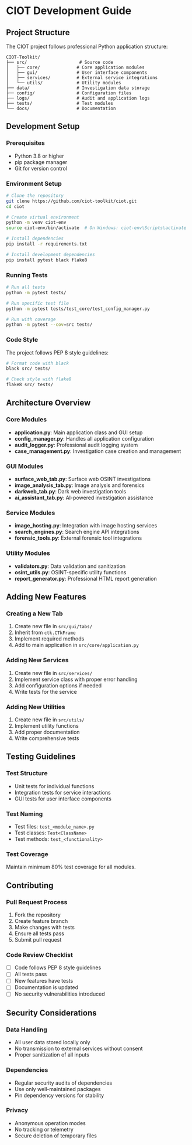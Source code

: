 # CIOT Development Guide

## Project Structure

The CIOT project follows professional Python application structure:

```
CIOT-Toolkit/
├── src/                    # Source code
│   ├── core/              # Core application modules
│   ├── gui/               # User interface components
│   ├── services/          # External service integrations
│   └── utils/             # Utility modules
├── data/                  # Investigation data storage
├── config/                # Configuration files
├── logs/                  # Audit and application logs
├── tests/                 # Test modules
└── docs/                  # Documentation
```

## Development Setup

### Prerequisites
- Python 3.8 or higher
- pip package manager
- Git for version control

### Environment Setup
```bash
# Clone the repository
git clone https://github.com/ciot-toolkit/ciot.git
cd ciot

# Create virtual environment
python -m venv ciot-env
source ciot-env/bin/activate  # On Windows: ciot-env\Scripts\activate

# Install dependencies
pip install -r requirements.txt

# Install development dependencies
pip install pytest black flake8
```

### Running Tests
```bash
# Run all tests
python -m pytest tests/

# Run specific test file
python -m pytest tests/test_core/test_config_manager.py

# Run with coverage
python -m pytest --cov=src tests/
```

### Code Style
The project follows PEP 8 style guidelines:

```bash
# Format code with black
black src/ tests/

# Check style with flake8
flake8 src/ tests/
```

## Architecture Overview

### Core Modules
- **application.py**: Main application class and GUI setup
- **config_manager.py**: Handles all application configuration
- **audit_logger.py**: Professional audit logging system
- **case_management.py**: Investigation case creation and management

### GUI Modules
- **surface_web_tab.py**: Surface web OSINT investigations
- **image_analysis_tab.py**: Image analysis and forensics
- **darkweb_tab.py**: Dark web investigation tools
- **ai_assistant_tab.py**: AI-powered investigation assistance

### Service Modules
- **image_hosting.py**: Integration with image hosting services
- **search_engines.py**: Search engine API integrations
- **forensic_tools.py**: External forensic tool integrations

### Utility Modules
- **validators.py**: Data validation and sanitization
- **osint_utils.py**: OSINT-specific utility functions
- **report_generator.py**: Professional HTML report generation

## Adding New Features

### Creating a New Tab
1. Create new file in `src/gui/tabs/`
2. Inherit from `ctk.CTkFrame`
3. Implement required methods
4. Add to main application in `src/core/application.py`

### Adding New Services
1. Create new file in `src/services/`
2. Implement service class with proper error handling
3. Add configuration options if needed
4. Write tests for the service

### Adding New Utilities
1. Create new file in `src/utils/`
2. Implement utility functions
3. Add proper documentation
4. Write comprehensive tests

## Testing Guidelines

### Test Structure
- Unit tests for individual functions
- Integration tests for service interactions
- GUI tests for user interface components

### Test Naming
- Test files: `test_<module_name>.py`
- Test classes: `Test<ClassName>`
- Test methods: `test_<functionality>`

### Test Coverage
Maintain minimum 80% test coverage for all modules.

## Contributing

### Pull Request Process
1. Fork the repository
2. Create feature branch
3. Make changes with tests
4. Ensure all tests pass
5. Submit pull request

### Code Review Checklist
- [ ] Code follows PEP 8 style guidelines
- [ ] All tests pass
- [ ] New features have tests
- [ ] Documentation is updated
- [ ] No security vulnerabilities introduced

## Security Considerations

### Data Handling
- All user data stored locally only
- No transmission to external services without consent
- Proper sanitization of all inputs

### Dependencies
- Regular security audits of dependencies
- Use only well-maintained packages
- Pin dependency versions for stability

### Privacy
- Anonymous operation modes
- No tracking or telemetry
- Secure deletion of temporary files